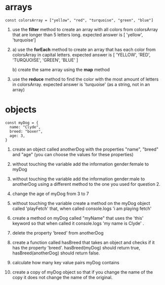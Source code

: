 # arrays 
```
const colorsArray = ["yellow", "red", "turquoise", "green", "blue"]
```
1. use the **filter** method to create an array with all colors from colorsArray that are longer than 5 letters long. expected answer is [ 'yellow', 'turquoise']

2.
    a) use the **forEach** method to create an array that has each color from colorsArray in capital letters. expected answer is [ 'YELLOW',  'RED', 'TURQUOISE', 'GREEN', 'BLUE' ]
    
    b) create the same array using the **map** method


3. use the **reduce** method to find the color with the most amount of letters in colorsArray.
expected answer is 'turquoise' (as a string, not in an array)







# objects
```
const myDog = {
  name: "Clyde", 
  breed: "boxer",
  age: 3, 
}
```
1. create an object called anotherDog with the properties "name", "breed" and "age" (you can choose the values for these properties)

2. without touching the variable add the information gender:female to myDog 
3. without touching the variable add the information gender:male to anotherDog using a different method to the one you used for question 2.

4. change the age of myDog from 3 to 7

5. without touching the variable create a method on the myDog object called 'playFetch' that, when called console.logs 'i am playing fetch'

6. create a method on myDog called "myName" that uses the 'this' keyword so that when called it console.logs 'my name is Clyde' . 

7. delete the property 'breed' from anotherDog 

8. create a function called hasBreed that takes an object and checks if it has the property 'breed'. hasBreed(myDog) should return true, hasBreed(anotherDog) should return false.

9. calculate how many key value pairs myDog contains

10. create a copy of myDog object so that if you change the name of the copy it does not change the name of the original. 

